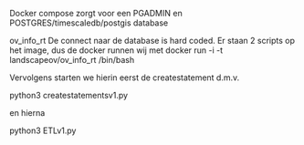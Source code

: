 Docker compose zorgt voor een PGADMIN en POSTGRES/timescaledb/postgis database

ov_info_rt
De connect naar de database is hard coded.
Er staan 2 scripts op het image, dus de docker runnen wij met
  docker run -i -t landscapeov/ov_info_rt /bin/bash

Vervolgens starten we hierin eerst de createstatement d.m.v.

  python3 createstatementsv1.py

en hierna

  python3 ETLv1.py
